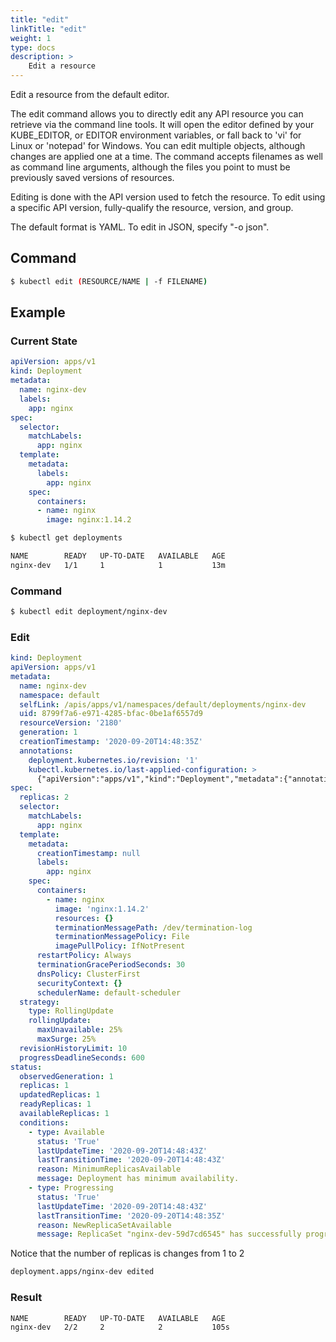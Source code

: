 ```yaml
---
title: "edit"
linkTitle: "edit"
weight: 1
type: docs
description: >
    Edit a resource
---
```


Edit a resource from the default editor.

The edit command allows you to directly edit any API resource you can retrieve via the command line tools. It will open the editor defined by your KUBE_EDITOR, or EDITOR environment variables, or fall back to 'vi' for Linux or 'notepad' for Windows. You can edit multiple objects, although changes are applied one at a time. The command accepts filenames as well as command line arguments, although the files you point to must be previously saved versions of resources.

Editing is done with the API version used to fetch the resource. To edit using a specific API version, fully-qualify the resource, version, and group.

The default format is YAML. To edit in JSON, specify "-o json".

## Command
```bash
$ kubectl edit (RESOURCE/NAME | -f FILENAME)
```

## Example

### Current State

```yaml
apiVersion: apps/v1
kind: Deployment
metadata:
  name: nginx-dev
  labels:
    app: nginx
spec:
  selector:
    matchLabels:
      app: nginx
  template:
    metadata:
      labels:
        app: nginx
    spec:
      containers:
      - name: nginx
        image: nginx:1.14.2
```

```bash
$ kubectl get deployments

NAME        READY   UP-TO-DATE   AVAILABLE   AGE
nginx-dev   1/1     1            1           13m
```

### Command
```bash
$ kubectl edit deployment/nginx-dev
```

### Edit
```yaml
kind: Deployment
apiVersion: apps/v1
metadata:
  name: nginx-dev
  namespace: default
  selfLink: /apis/apps/v1/namespaces/default/deployments/nginx-dev
  uid: 8799f7a6-e971-4285-bfac-0be1af6557d9
  resourceVersion: '2180'
  generation: 1
  creationTimestamp: '2020-09-20T14:48:35Z'
  annotations:
    deployment.kubernetes.io/revision: '1'
    kubectl.kubernetes.io/last-applied-configuration: >
      {"apiVersion":"apps/v1","kind":"Deployment","metadata":{"annotations":{},"name":"nginx-dev","namespace":"default"},"spec":{"selector":{"matchLabels":{"app":"nginx"}},"template":{"metadata":{"labels":{"app":"nginx"}},"spec":{"containers":[{"image":"nginx:1.14.2","name":"nginx"}]}}}}
spec:
  replicas: 2
  selector:
    matchLabels:
      app: nginx
  template:
    metadata:
      creationTimestamp: null
      labels:
        app: nginx
    spec:
      containers:
        - name: nginx
          image: 'nginx:1.14.2'
          resources: {}
          terminationMessagePath: /dev/termination-log
          terminationMessagePolicy: File
          imagePullPolicy: IfNotPresent
      restartPolicy: Always
      terminationGracePeriodSeconds: 30
      dnsPolicy: ClusterFirst
      securityContext: {}
      schedulerName: default-scheduler
  strategy:
    type: RollingUpdate
    rollingUpdate:
      maxUnavailable: 25%
      maxSurge: 25%
  revisionHistoryLimit: 10
  progressDeadlineSeconds: 600
status:
  observedGeneration: 1
  replicas: 1
  updatedReplicas: 1
  readyReplicas: 1
  availableReplicas: 1
  conditions:
    - type: Available
      status: 'True'
      lastUpdateTime: '2020-09-20T14:48:43Z'
      lastTransitionTime: '2020-09-20T14:48:43Z'
      reason: MinimumReplicasAvailable
      message: Deployment has minimum availability.
    - type: Progressing
      status: 'True'
      lastUpdateTime: '2020-09-20T14:48:43Z'
      lastTransitionTime: '2020-09-20T14:48:35Z'
      reason: NewReplicaSetAvailable
      message: ReplicaSet "nginx-dev-59d7cd6545" has successfully progressed.
```

Notice that the number of replicas is changes from 1 to 2
```bash
deployment.apps/nginx-dev edited
```

### Result
```bash
NAME        READY   UP-TO-DATE   AVAILABLE   AGE
nginx-dev   2/2     2            2           105s
```

